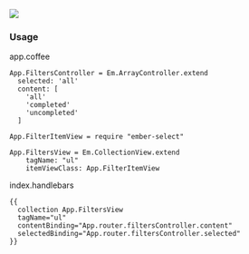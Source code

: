 
  ![](https://dl.dropbox.com/u/30162278/ember-select.png)

### Usage

app.coffee

```
App.FiltersController = Em.ArrayController.extend
  selected: 'all'
  content: [
    'all'
    'completed'
    'uncompleted'
  ]

App.FilterItemView = require "ember-select"

App.FiltersView = Em.CollectionView.extend
    tagName: "ul"
    itemViewClass: App.FilterItemView

```

index.handlebars

```
{{
  collection App.FiltersView
  tagName="ul"
  contentBinding="App.router.filtersController.content"
  selectedBinding="App.router.filtersController.selected"
}}
```
